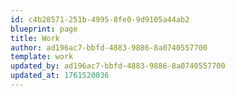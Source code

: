 ```yaml
---
id: c4b28571-251b-4995-8fe0-9d9105a44ab2
blueprint: page
title: Work
author: ad196ac7-bbfd-4883-9886-8a0740557700
template: work
updated_by: ad196ac7-bbfd-4883-9886-8a0740557700
updated_at: 1761520036
---
```

